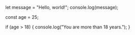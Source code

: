 let message = "Hello, world!";
console.log(message);

const age = 25;

if (age > 18) {
console.log("You are more than 18 years.");
}
